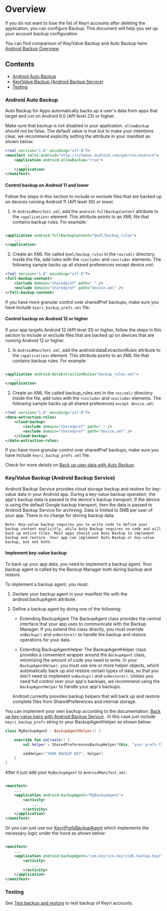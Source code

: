 # Overview

If you do not want to lose the list of Keyri accounts after deleting the application, you can
configure Backup. This document will help you set up your account backup configuration.

You can find comparison of Key/Value Backup and Auto Backup
here: [Android Backup Overview](https://developer.android.com/guide/topics/data/backup).

## Contents

* [Android Auto Backup](#android-auto-backup)
* [Key/Value Backup (Android Backup Service)](#keyvalue-backup-android-backup-service)
* [Testing](#testing)

### **Android Auto Backup**

Auto Backup for Apps automatically backs up a user's data from apps that target and run on Android
6.0 (API level 23) or higher.

Make sure that backup is not disabled in your application. `allowBackup` should not be false. The
default value is true but to make your intentions clear, we recommend explicitly setting the
attribute in your manifest as shown below:

```xml
<?xml version="1.0" encoding="utf-8"?>
<manifest xmlns:android="http://schemas.android.com/apk/res/android">
    <application android:allowBackup="true">
        ...
    </application>
</manifest>
```

#### **Control backup on Android 11 and lower**

Follow the steps in this section to include or exclude files that are backed up on devices running
Android 11 (API level 30) or lower.

1. In `AndroidManifest.xml`, add the `android:fullBackupContent` attribute to the `<application>`
   element. This attribute points to an XML file that contains backup rules. For example:

```xml

<application android:fullBackupContent="@xml/backup_rules">
    ...
</application>
```

2. Create an XML file called `@xml/backup_rules` in the `res/xml/` directory. Inside the file, add
   rules with the `<include>` and `<exclude>` elements. The following sample backs up all shared
   preferences except device.xml:

```xml
<?xml version="1.0" encoding="utf-8"?>
<full-backup-content>
    <include domain="sharedpref" path="." />
    <exclude domain="sharedpref" path="device.xml" />
</full-backup-content>
```

If you have more granular control over sharedPref backups, make sure you have include
`keyri_backup_prefs.xml` file.

#### **Control backup on Android 12 or higher**

If your app targets Android 12 (API level 31) or higher, follow the steps in this section to include
or exclude files that are backed up on devices that are running Android 12 or higher.

1. In `AndroidManifest.xml`, add the android:dataExtractionRules attribute to the `<application>`
   element. This attribute points to an XML file that contains backup rules. For example:

```xml

<application android:dataExtractionRules="backup_rules.xml">
    ...
</application>
```

2. Create an XML file called backup_rules.xml in the `res/xml/` directory. Inside the file, add
   rules with the `<include>` and `<exclude>` elements. The following sample backs up all shared
   preferences
   `except device.xml`:

```xml
<?xml version="1.0" encoding="utf-8"?>
<data-extraction-rules>
    <cloud-backup>
        <include domain="sharedpref" path="." />
        <exclude domain="sharedpref" path="device.xml" />
    </cloud-backup>
</data-extraction-rules>
```

If you have more granular control over sharedPref backups, make sure you have include
`keyri_backup_prefs.xml` file.

Check for more details
on [Back up user data with Auto Backup](https://developer.android.com/guide/topics/data/autobackup).

### **Key/Value Backup (Android Backup Service)**

Android Backup Service provides cloud storage backup and restore for key-value data in your Android
app. During a key-value backup operation, the app's backup data is passed to the device's backup
transport. If the device is using the default Google backup transport, then the data is passed to
Android Backup Service for archiving. Data is limited to 5MB per user of your app. There is no
charge for storing backup data.

`
Note: Key-value backup requires you to write code to define your backup content explicitly, while Auto Backup requires no code and will back up entire files. Most apps should use Auto Backup to implement backup and restore. Your app can implement Auto Backup or key-value backup, but not both.
`

#### **Implement key-value backup**

To back up your app data, you need to implement a backup agent. Your backup agent is called by the
Backup Manager both during backup and restore.

To implement a backup agent, you must:

1. Declare your backup agent in your manifest file with the android:backupAgent attribute.

2. Define a backup agent by doing one of the following:

    * Extending BackupAgent The BackupAgent class provides the central interface that your app uses
      to communicate with the Backup Manager. If you extend this class directly, you must override
      `onBackup()` and `onRestore()` to handle the backup and restore operations for your data.

    * Extending BackupAgentHelper The BackupAgentHelper class provides a convenient wrapper around
      the `BackupAgent` class, minimizing the amount of code you need to write. In your
      `BackupAgentHelper`, you must use one or more helper objects, which automatically back up and
      restore certain types of data, so that you don't need to implement `onBackup()`
      and `onRestore()`. Unless you need full control over your app's backups, we recommend using
      the `BackupAgentHelper`
      to handle your app's backups.

   Android currently provides backup helpers that will back up and restore complete files from
   SharedPreferences and internal storage.

You can implement your own backup according to the
documentation: [Back up key-value pairs with Android Backup Service](https://developer.android.com/guide/topics/data/keyvaluebackup)
. In this case just include `keyri_backup_prefs` string to your BackupAgentHelper as shown below:

```kotlin
class MyBackupAgent : BackupAgentHelper() {

    override fun onCreate() {
        val helper = SharedPreferencesBackupHelper(this, "your prefs files", "keyri_backup_prefs")

        addHelper("YOUR BACKUP KEY", helper)
    }
}
```

After it just add your `MyBackupAgent` to `AndroidManifest.xml`:

```xml

<manifest>
    ...
    <application android:backupAgent="MyBackupAgent">
        <activity>
            ...
        </activity>
    </application>
</manifest>
```

Or you can just use our [KeyriPrefsBackupAgent](KeyriPrefsBackupAgent.kt) which implements the
necessary logic under the hood as shown below:

```xml

<manifest>
    ...
    <application android:backupAgent="com.keyrico.keyrisdk.backup.KeyriPrefsBackupAgent">
        <activity>
            ...
        </activity>
    </application>
</manifest>
```

### **Testing**

See [Test backup and restore](https://developer.android.com/guide/topics/data/testingbackup) to test
backup of Keyri accounts.
